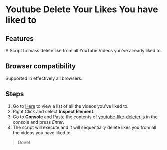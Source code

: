 # Youtube Delete Your Likes You have liked to
## Features
A Script to mass delete like from all YouTube Videos you've already liked to.

## Browser compatibility
Supported in effectively all browsers.

## Steps
1. Go to [Here](https://www.youtube.com/playlist?list=LL) to view a list of all the videos you've liked to.
2. Right Click and select **Inspect Element**.
3. Go to **Console** and Paste the contents of [youtube-like-deleter.js](https://github.com/byL1N3/Youtube-Unlike-All-Videos/blob/main/Youtube-Like-Deleter.js) in the console and press _Enter_.
4. The script will execute and it will sequentially delete likes you from all the videos you have liked to.

> Done!
